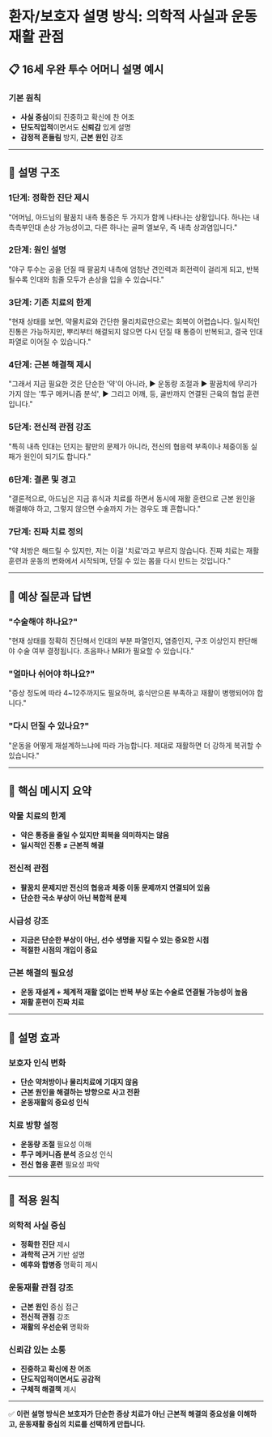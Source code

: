 # 환자/보호자 설명 방식: 의학적 사실과 운동재활 관점

## 📋 16세 우완 투수 어머니 설명 예시

### 기본 원칙
- **사실 중심**이되 진중하고 확신에 찬 어조
- **단도직입적**이면서도 **신뢰감** 있게 설명
- **감정적 흔들림** 방지, **근본 원인** 강조

---

## 🔹 설명 구조

### 1단계: 정확한 진단 제시
"어머님, 아드님의 팔꿈치 내측 통증은 두 가지가 함께 나타나는 상황입니다. 하나는 내측측부인대 손상 가능성이고, 다른 하나는 골퍼 엘보우, 즉 내측 상과염입니다."

### 2단계: 원인 설명
"야구 투수는 공을 던질 때 팔꿈치 내측에 엄청난 견인력과 회전력이 걸리게 되고, 반복될수록 인대와 힘줄 모두가 손상을 입을 수 있습니다."

### 3단계: 기존 치료의 한계
"현재 상태를 보면, 약물치료와 간단한 물리치료만으로는 회복이 어렵습니다. 일시적인 진통은 가능하지만, 뿌리부터 해결되지 않으면 다시 던질 때 통증이 반복되고, 결국 인대 파열로 이어질 수 있습니다."

### 4단계: 근본 해결책 제시
"그래서 지금 필요한 것은 단순한 '약'이 아니라,
▶ 운동량 조절과
▶ 팔꿈치에 무리가 가지 않는 '투구 메커니즘 분석',
▶ 그리고 어깨, 등, 골반까지 연결된 근육의 협업 훈련입니다."

### 5단계: 전신적 관점 강조
"특히 내측 인대는 던지는 팔만의 문제가 아니라, 전신의 협응력 부족이나 체중이동 실패가 원인이 되기도 합니다."

### 6단계: 결론 및 경고
"결론적으로, 아드님은 지금 휴식과 치료를 하면서 동시에 재활 훈련으로 근본 원인을 해결해야 하고, 그렇지 않으면 수술까지 가는 경우도 꽤 흔합니다."

### 7단계: 진짜 치료 정의
"약 처방은 해드릴 수 있지만, 저는 이걸 '치료'라고 부르지 않습니다. 진짜 치료는 재활 훈련과 운동의 변화에서 시작되며, 던질 수 있는 몸을 다시 만드는 것입니다."

---

## 🔹 예상 질문과 답변

### "수술해야 하나요?"
"현재 상태를 정확히 진단해서 인대의 부분 파열인지, 염증인지, 구조 이상인지 판단해야 수술 여부 결정됩니다. 초음파나 MRI가 필요할 수 있습니다."

### "얼마나 쉬어야 하나요?"
"증상 정도에 따라 4~12주까지도 필요하며, 휴식만으론 부족하고 재활이 병행되어야 합니다."

### "다시 던질 수 있나요?"
"운동을 어떻게 재설계하느냐에 따라 가능합니다. 제대로 재활하면 더 강하게 복귀할 수 있습니다."

---

## 🔹 핵심 메시지 요약

### 약물 치료의 한계
- **약은 통증을 줄일 수 있지만 회복을 의미하지는 않음**
- **일시적인 진통 ≠ 근본적 해결**

### 전신적 관점
- **팔꿈치 문제지만 전신의 협응과 체중 이동 문제까지 연결되어 있음**
- **단순한 국소 부상이 아닌 복합적 문제**

### 시급성 강조
- **지금은 단순한 부상이 아닌, 선수 생명을 지킬 수 있는 중요한 시점**
- **적절한 시점의 개입이 중요**

### 근본 해결의 필요성
- **운동 재설계 + 체계적 재활 없이는 반복 부상 또는 수술로 연결될 가능성이 높음**
- **재활 훈련이 진짜 치료**

---

## 🔹 설명 효과

### 보호자 인식 변화
- **단순 약처방이나 물리치료에 기대지 않음**
- **근본 원인을 해결하는 방향으로 사고 전환**
- **운동재활의 중요성 인식**

### 치료 방향 설정
- **운동량 조절** 필요성 이해
- **투구 메커니즘 분석** 중요성 인식
- **전신 협응 훈련** 필요성 파악

---

## 🔹 적용 원칙

### 의학적 사실 중심
- **정확한 진단** 제시
- **과학적 근거** 기반 설명
- **예후와 합병증** 명확히 제시

### 운동재활 관점 강조
- **근본 원인** 중심 접근
- **전신적 관점** 강조
- **재활의 우선순위** 명확화

### 신뢰감 있는 소통
- **진중하고 확신에 찬 어조**
- **단도직입적이면서도 공감적**
- **구체적 해결책** 제시

---

✅ **이런 설명 방식은 보호자가 단순한 증상 치료가 아닌 근본적 해결의 중요성을 이해하고, 운동재활 중심의 치료를 선택하게 만듭니다.**
